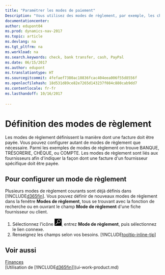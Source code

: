 ```yaml
---
title: "Paramétrer les modes de paiement"
Description: "Vous utilisez des modes de règlement, par exemple, les chèques, le transfert bancaire, les espèces, ou Paypal, pour définir la façon dont une facture est payée."
documentationcenter: 
author: edupont04
ms.prod: dynamics-nav-2017
ms.topic: article
ms.devlang: na
ms.tgt_pltfrm: na
ms.workload: na
ms.search.keywords: check, bank transfer, cash, PayPal
ms.date: 06/15/2017
ms.author: edupont
ms.translationtype: HT
ms.sourcegitcommit: 4fefaef7380ac10836fcac404eea006f55d8556f
ms.openlocfilehash: 18d531d89ce82e7265d143237f084c880cab9dd7
ms.contentlocale: fr-fr
ms.lasthandoff: 10/16/2017

---
```

# <a name="defining-payment-methods"></a>Définition des modes de règlement
Les modes de règlement définissent la manière dont une facture doit être payée. Vous pouvez configurer autant de modes de règlement que nécessaire. Parmi les exemples de modes de règlement on trouve BANQUE, TRÉSORERIE, CHÈQUE, ou COMPTE.
Les modes de règlement sont liés aux fournisseurs afin d'indiquer la façon dont une facture d'un fournisseur spécifique doit être payée.

## <a name="to-set-up-a-payment-methods"></a>Pour configurer un mode de règlement
Plusieurs modes de règlement courants sont déjà définis dans [!INCLUDE[d365fin](includes/d365fin_md.md)]. Vous pouvez définir de nouveaux modes de règlement dans la fenêtre **Modes de règlement**, tous se trouvant avec la fonction de recherche ou en ouvrant le champ **Mode de règlement** d'une fiche fournisseur ou client.
1. Sélectionnez l'icône ![Page ou état pour la recherche](media/ui-search/search_small.png "Page ou état pour la recherche"), entrez **Mode de règlement**, puis sélectionnez le lien connexe.
2. Renseignez les champs selon vos besoins. [!INCLUDE[tooltip-inline-tip](includes/tooltip-inline-tip_md.md)]

## <a name="see-also"></a>Voir aussi
[Finances](finance.md)  
[Utilisation de [!INCLUDE[d365fin](includes/d365fin_md.md)]](ui-work-product.md)  

